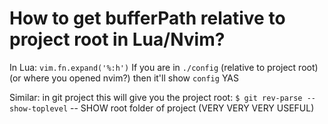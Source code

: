 # How to get bufferPath relative to project root in Lua/Nvim?

In Lua:
`vim.fn.expand('%:h')`
If you are in `./config` (relative to project root) (or where you opened nvim?)
then it'll show `config` YAS

Similar: in git project this will give you the project root:
`$ git rev-parse --show-toplevel` -- SHOW root folder of project (VERY VERY VERY USEFUL)
